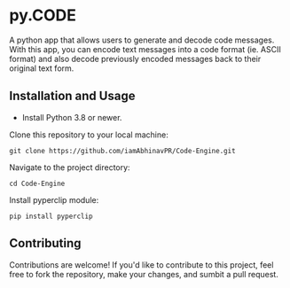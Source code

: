 # py.CODE

A python app that allows users to generate and decode code messages. With this app, you can encode text messages into a code format (ie. ASCII format) and also decode previously encoded messages back to their original text form.

## Installation and Usage 
* Install Python 3.8 or newer.

Clone this repository to your local machine:
```
git clone https://github.com/iamAbhinavPR/Code-Engine.git
```
Navigate to the project directory:
```
cd Code-Engine
```
Install pyperclip module:
``` 
pip install pyperclip
```
## Contributing

Contributions are welcome! If you'd like to contribute to this project, feel free to fork the repository, make your changes, and sumbit a pull request.
